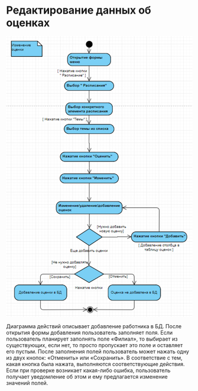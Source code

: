 # Редактирование данных об оценках
![](././img/dgr.activeEditGr.png "редактирование данных об оценках")

Диаграмма действий описывает добавление работника в БД. После открытия формы добавления пользователь заполняет поля. Если пользователь планирует заполнять поле «Филиал», то выбирает из существующих, если нет, то просто пропускает это поле и оставляет его пустым. После заполнения полей пользователь может нажать одну из двух кнопок: «Отменить» или «Сохранить». В соответствие с тем, какая кнопка была нажата, выполняются соответствующие действия. Если при проверке возникает какая-либо ошибка, пользователь получает уведомление об этом и ему предлагается изменение значений полей.
